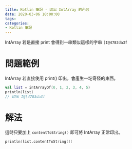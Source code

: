 ```yaml
---
title: Kotlin 筆記 - 印出 IntArray 的內容
date: 2020-03-06 10:00:00
tags:
categories:
- Kotlin 筆記
---
```

IntArray 若是直接 print 會得到一串類似這樣的字串 `[I@4783da3f`
<!-- more -->
# 問題範例
IntArray 若直接使用 print() 印出，會產生一坨奇怪的東西。

```kotlin
val list = intArrayOf(0, 1, 2, 3, 4, 5)
println(list)
// 印出 I@[4783da3f
```

# 解法
這時只要加上 `contentToString()` 即可將 IntArray 正常印出。
```kotlin
println(list.contentToString())
```